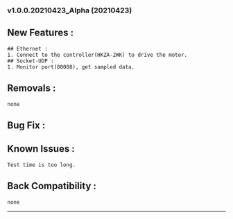 ### v1.0.0.20210423_Alpha (20210423)
## New Features :

    ## Ethernet :
    1. Connect to the controller(HKZA-2WK) to drive the motor.
    ## Socket-UDP :
    1. Monitor port(80088), get sampled data.


## Removals :

    none

## Bug Fix :


## Known Issues :

    Test time is too long.

## Back Compatibility :

    none

------
